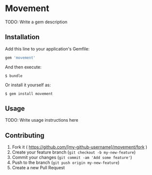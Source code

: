 # Movement

TODO: Write a gem description

## Installation

Add this line to your application's Gemfile:

```ruby
gem 'movement'
```

And then execute:

    $ bundle

Or install it yourself as:

    $ gem install movement

## Usage

TODO: Write usage instructions here

## Contributing

1. Fork it ( https://github.com/[my-github-username]/movement/fork )
2. Create your feature branch (`git checkout -b my-new-feature`)
3. Commit your changes (`git commit -am 'Add some feature'`)
4. Push to the branch (`git push origin my-new-feature`)
5. Create a new Pull Request

